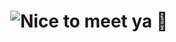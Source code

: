 <h1 align="center">
<img src="https://readme-typing-svg.demolab.com?font=Fira+Code&pause=1000&color=A3C585&width=435&lines=Nice+to+meet+you!+I'm+Nate.+%F0%9F%91%8B%F0%9F%8F%BC)](https://git.io/typing-svg"
alt="Nice to meet ya 👋">
</h1>

<!--
**nathansoum/nathansoum** is a ✨ _special_ ✨ repository because its `README.md` (this file) appears on your GitHub profile.

Here are some ideas to get you started:

- 🔭 I’m currently working on ...
- 🌱 I’m currently learning ...
- 👯 I’m looking to collaborate on ...
- 🤔 I’m looking for help with ...
- 💬 Ask me about ...
- 📫 How to reach me: ...
- 😄 Pronouns: ...
- ⚡ Fun fact: ...
-->
